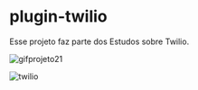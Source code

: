 # plugin-twilio
Esse projeto faz parte dos Estudos sobre Twilio. 

![gifprojeto21](https://user-images.githubusercontent.com/54823595/119897031-3c7ddf80-bf16-11eb-9691-2217ff03e461.gif)

![twilio](https://user-images.githubusercontent.com/54823595/119892278-5c120980-bf10-11eb-88b4-a1f7d5f8e8f0.gif)



